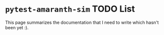 # `pytest-amaranth-sim` TODO List

This page summarizes the documentation that I need to write which hasn't been
yet :).

```{todolist}
```
